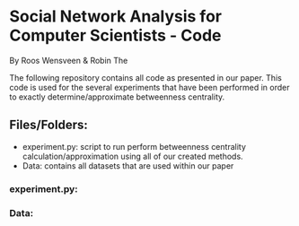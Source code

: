 # Social Network Analysis for Computer Scientists - Code

By Roos Wensveen & Robin The

The following repository contains all code as presented in our paper. This code is used for the several experiments that have been performed in order to exactly determine/approximate betweenness centrality.

## Files/Folders:

- experiment.py: script to run perform betweenness centrality calculation/approximation using all of our created methods.
- Data: contains all datasets that are used within our paper

### experiment.py:

### Data:
